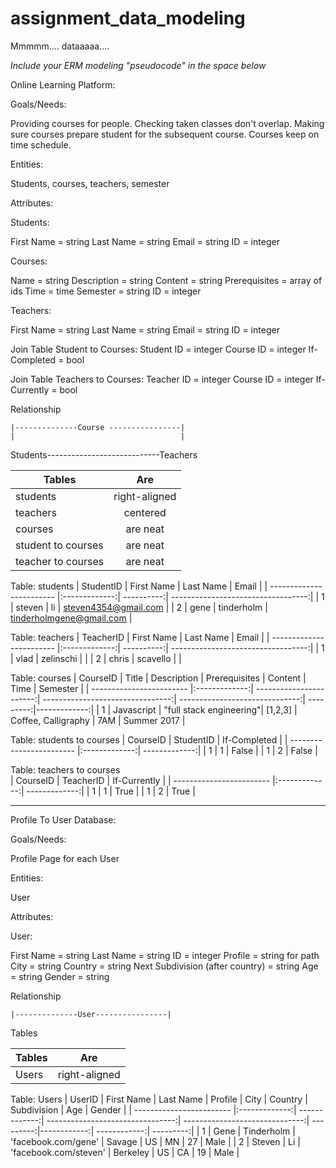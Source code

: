 # assignment_data_modeling
Mmmmm.... dataaaaa....

*Include your ERM modeling "pseudocode" in the space below*

Online Learning Platform:

Goals/Needs:

Providing courses for people.
Checking taken classes don't overlap.
Making sure courses prepare student for the subsequent course.
Courses keep on time schedule.

Entities:

Students, courses, teachers, semester

Attributes:

Students:

First Name = string
Last Name = string
Email = string
ID = integer

Courses:

Name = string
Description = string
Content = string
Prerequisites = array of ids
Time = time
Semester = string
ID = integer

Teachers:

First Name = string
Last Name = string
Email = string
ID = integer

Join Table Student to Courses:
Student ID = integer
Course ID = integer
If-Completed = bool

Join Table Teachers to Courses:
Teacher ID = integer
Course ID = integer
If-Currently = bool

Relationship

	|--------------Course ----------------|
	|                                     |
Students----------------------------Teachers


| Tables                   | Are           |
| ------------------------ |:-------------:|
| students                 | right-aligned |
| teachers                 | centered      |   
| courses                  | are neat      |    
| student to courses       | are neat      |    
| teacher to courses       | are neat      |    

Table: students
| StudentID                | First Name    | Last Name  | Email                              |
| ------------------------ |:-------------:| ----------:| ----------------------------------:|
| 1                        | steven        | li         | steven4354@gmail.com               |
| 2                        | gene          | tinderholm | tinderholmgene@gmail.com           |


Table: teachers
| TeacherID                | First Name    | Last Name  | Email                              |
| ------------------------ |:-------------:| ----------:| ----------------------------------:|
| 1                        | vlad          | zelinschi  |                                    |
| 2                        | chris         | scavello   |                                    |

Table: courses
| CourseID                 | Title         | Description             | Prerequisites                    | Content                        | Time      | Semester     |
| ------------------------ |:-------------:| -----------------------:| --------------------------------:| ------------------------------:| ---------:|-------------:|
| 1                        | Javascript    | "full stack engineering"| [1,2,3]                          | Coffee, Calligraphy            | 7AM       | Summer 2017  |

Table: students to courses
| CourseID                 | StudentID     | If-Completed  |
| ------------------------ |:-------------:| -------------:|
| 1                        | 1             | False         |
| 1                        | 2             | False         |

Table: teachers to courses  
| CourseID                 | TeacherID     | If-Currently  |
| ------------------------ |:-------------:| -------------:|
| 1                        | 1             | True          |
| 1                        | 2             | True          |




--------------------------------------------------


Profile To User Database:

Goals/Needs:

Profile Page for each User

Entities:

User

Attributes:

User:

First Name = string
Last Name = string
ID = integer
Profile = string for path
City = string
Country = string
Next Subdivision (after country) = string
Age = string
Gender = string


Relationship

	|--------------User----------------|

Tables

| Tables                   | Are           |
| ------------------------ |:-------------:|
| Users                    | right-aligned |

Table: Users
| UserID                   | First Name    | Last Name     | Profile                          | City                           | Country   | Subdivision | Age          | Gender    |
| ------------------------ |:-------------:| -------------:| --------------------------------:| ------------------------------:| ---------:|------------:| ------------:| ---------:|
| 1                        | Gene          | Tinderholm    | 'facebook.com/gene'              | Savage                         | US        | MN          | 27           | Male      |
| 2                        | Steven        | Li            | 'facebook.com/steven'            | Berkeley                       | US        | CA          | 19           | Male      |
